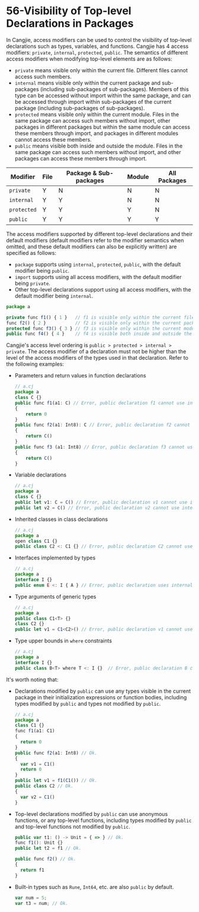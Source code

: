 # 56-Visibility of Top-level Declarations in Packages

In Cangjie, access modifiers can be used to control the visibility of top-level declarations such as types, variables, and functions. Cangjie has 4 access modifiers: `private`, `internal`, `protected`, `public`. The semantics of different access modifiers when modifying top-level elements are as follows:

- `private` means visible only within the current file. Different files cannot access such members.
- `internal` means visible only within the current package and sub-packages (including sub-packages of sub-packages). Members of this type can be accessed without import within the same package, and can be accessed through import within sub-packages of the current package (including sub-packages of sub-packages).
- `protected` means visible only within the current module. Files in the same package can access such members without import, other packages in different packages but within the same module can access these members through import, and packages in different modules cannot access these members.
- `public` means visible both inside and outside the module. Files in the same package can access such members without import, and other packages can access these members through import.

| Modifier    | File | Package & Sub-packages | Module | All Packages |
| ----------- | ---- | ---------------------- | ------ | ------------ |
| `private`   | Y    | N                      | N      | N            |
| `internal`  | Y    | Y                      | N      | N            |
| `protected` | Y    | Y                      | Y      | N            |
| `public`    | Y    | Y                      | Y      | Y            |

The access modifiers supported by different top-level declarations and their default modifiers (default modifiers refer to the modifier semantics when omitted, and these default modifiers can also be explicitly written) are specified as follows:

- `package` supports using `internal`, `protected`, `public`, with the default modifier being `public`.
- `import` supports using all access modifiers, with the default modifier being `private`.
- Other top-level declarations support using all access modifiers, with the default modifier being `internal`.

```typescript
package a

private func f1() { 1 }   // f1 is visible only within the current file
func f2() { 2 }           // f2 is visible only within the current package and sub-packages
protected func f3() { 3 } // f3 is visible only within the current module
public func f4() { 4 }    // f4 is visible both inside and outside the current module
```

Cangjie's access level ordering is `public > protected > internal > private`. The access modifier of a declaration must not be higher than the level of the access modifiers of the types used in that declaration. Refer to the following examples:

- Parameters and return values in function declarations

  ```typescript
  // a.cj
  package a
  class C {}
  public func f1(a1: C) // Error, public declaration f1 cannot use internal type C.
  {
      return 0
  }
  public func f2(a1: Int8): C // Error, public declaration f2 cannot use internal type C.
  {
      return C()
  }
  public func f3 (a1: Int8) // Error, public declaration f3 cannot use internal type C.
  {
      return C()
  }
  ```

- Variable declarations

  ```typescript
  // a.cj
  package a
  class C {}
  public let v1: C = C() // Error, public declaration v1 cannot use internal type C.
  public let v2 = C() // Error, public declaration v2 cannot use internal type C.
  ```

- Inherited classes in class declarations

  ```typescript
  // a.cj
  package a
  open class C1 {}
  public class C2 <: C1 {} // Error, public declaration C2 cannot use internal type C1.
  ```

- Interfaces implemented by types

  ```typescript
  // a.cj
  package a
  interface I {}
  public enum E <: I { A } // Error, public declaration uses internal types.
  ```

- Type arguments of generic types

  ```typescript
  // a.cj
  package a
  public class C1<T> {}
  class C2 {}
  public let v1 = C1<C2>() // Error, public declaration v1 cannot use internal type C2.
  ```

- Type upper bounds in `where` constraints

  ```typescript
  // a.cj
  package a
  interface I {}
  public class B<T> where T <: I {}  // Error, public declaration B cannot use internal type I.
  ```

It's worth noting that:

- Declarations modified by `public` can use any types visible in the current package in their initialization expressions or function bodies, including types modified by `public` and types not modified by `public`.

  ```typescript
  // a.cj
  package a
  class C1 {}
  func f1(a1: C1)
  {
    return 0
  }
  public func f2(a1: Int8) // Ok.
  {
    var v1 = C1()
    return 0
  }
  public let v1 = f1(C1()) // Ok.
  public class C2 // Ok.
  {
    var v2 = C1()
  }
  ```

- Top-level declarations modified by `public` can use anonymous functions, or any top-level functions, including types modified by `public` and top-level functions not modified by `public`.

  ```typescript
  public var t1: () -> Unit = { => } // Ok.
  func f1(): Unit {}
  public let t2 = f1 // Ok.

  public func f2() // Ok.
  {
    return f1
  }
  ```

- Built-in types such as `Rune`, `Int64`, etc. are also `public` by default.

  ```typescript
  var num = 5;
  var t3 = num; // Ok.
  ```